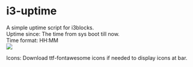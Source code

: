 # i3-uptime
A simple uptime script for i3blocks.   
Uptime since: The time from sys boot till now.  
Time format: HH:MM   
![](https://github.com/bensh4/i3-uptime/blob/master/Screenshot_2020-03-17_12-27-02.png)

Icons: Download ttf-fontawesome icons if needed to display icons at bar.

